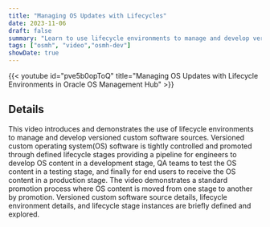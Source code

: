 ```yaml
---
title: "Managing OS Updates with Lifecycles"
date: 2023-11-06
draft: false
summary: "Learn to use lifecycle environments to manage and develop versioned custom software sources."
tags: ["osmh", "video","osmh-dev"]
showDate: true
---
```


{{< youtube id="pve5b0opToQ" title="Managing OS Updates with Lifecycle Environments in Oracle OS Management Hub" >}}

## Details

This video introduces and demonstrates the use of lifecycle environments to manage and develop versioned custom software sources. Versioned custom operating system(OS) software is tightly controlled and promoted through defined lifecycle stages providing a pipeline for engineers to develop OS content in a development stage, QA teams to test the OS content in a testing stage, and finally for end users to receive the OS content in a production stage. The video demonstrates a standard promotion process where OS content is moved from one stage to another by promotion. Versioned custom software source details, lifecycle environment details, and lifecycle stage instances are briefly defined and explored.
